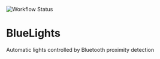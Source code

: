 ![Workflow Status](https://github.com/stcase/BlueLights/actions/workflows/run-tests.yml/badge.svg)

# BlueLights
Automatic lights controlled by Bluetooth proximity detection
